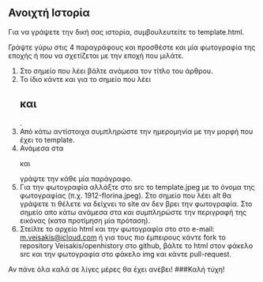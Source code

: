 ## Ανοιχτή Ιστορία

Για να γράψετε την δική σας ιστορία, συμβουλευτείτε το template.html.

Γράψτε γύρω στις 4 παραγράφους και προσθέστε και μία φωτογραφία της εποχής ή που να σχετίζεται με την εποχή που μιλάτε.

1. Στο σημείο που λέει <title> και </title> βάλτε ανάμεσα τον τίτλο του άρθρου.
2. Το ίδιο κάντε και για το σημείο που λέει <h2> και </h2>.
3. Από κάτω αντίστοιχα συμπληρώστε την ημερομηνία με την μορφή που έχει το template.
4. Ανάμεσα στα <p> και </p> γράψτε την κάθε μία παράγραφο.
5. Για την φωτογραφία αλλάξτε στο src το template.jpeg με το όνομα της φωτογραφίας (π.χ. 1912-florina.jpeg). Στο σημείο που λέει alt θα γράψετε τι θέλετε να δείχνει το site αν δεν βρει την φωτογραφία. Στο σημείο απο κάτω ανάμεσα στα <i> και </i> συμπληρώστε την περιγραφή της εικόνας (κατα προτίμηση μία πρόταση).
6. Στείλτε το αρχείο html και την φωτογραφία στο στο e-mail: m.veisakis@icloud.com ή για τους πιο έμπειρους κάντε fork το repository Veisakis/openhistory στο github, βάλτε το html στον φάκελο src και την φωτογραφία στο φάκελο img και κάντε pull-request.

Αν πάνε όλα καλά σε λίγες μέρες θα έχει ανέβει!
###Καλή τύχη!
